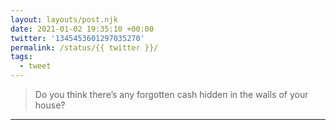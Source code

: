 ```yaml
---
layout: layouts/post.njk
date: 2021-01-02 19:35:10 +00:00
twitter: '1345453601297035270'
permalink: /status/{{ twitter }}/
tags: 
  - tweet
---
```


> Do you think there’s any forgotten cash hidden in the walls of your house?

---
